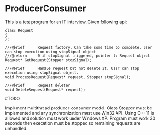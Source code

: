 # ProducerConsumer
This is a test program for an IT interview. Given following api:
```
class Request
{
};

///@brief      Request factory. Can take some time to complete. User can stop execution using stopSignal object
///@return     0 if stopSignal triggered, pointer to Request object
Request* GetRequest(Stopper stopSignal);

///@brief      Handle request but not delete it. User can stop execution using stopSignal object.
void ProcessRequest(Request* request, Stopper stopSignal);

///@brief      Request deleter
void DeleteRequest(Request* request);
```
#TODO

Implement multithread producer-consumer model. 
Class Stopper must be implemented and any synchronization must use Win32 API. Using C++11 is allowed and solution must work under Windows XP. 
Program must work 30 seconds then execution must be stopped so remaining requests are unhandled.
